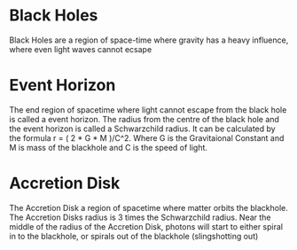 # Black Holes
Black Holes are a region of space-time where gravity has a heavy influence, where even light waves cannot ecsape

# Event Horizon
The end region of spacetime where light cannot escape from the black hole is called a event horizon. The radius from the centre of the black hole and the event horizon
is called a Schwarzchild radius. It can be calculated by the formula r = ( 2 * G * M )/C^2. Where G is the Gravitaional Constant and M is mass of the blackhole and C is the speed of light.


# Accretion Disk
The Accretion Disk a region of spacetime where matter orbits the blackhole. The Accretion Disks radius is 3 times the Schwarzchild radius. Near the middle of the radius
of the Accretion Disk, photons will start to either spiral in to the blackhole, or spirals out of the blackhole (slingshotting out)
